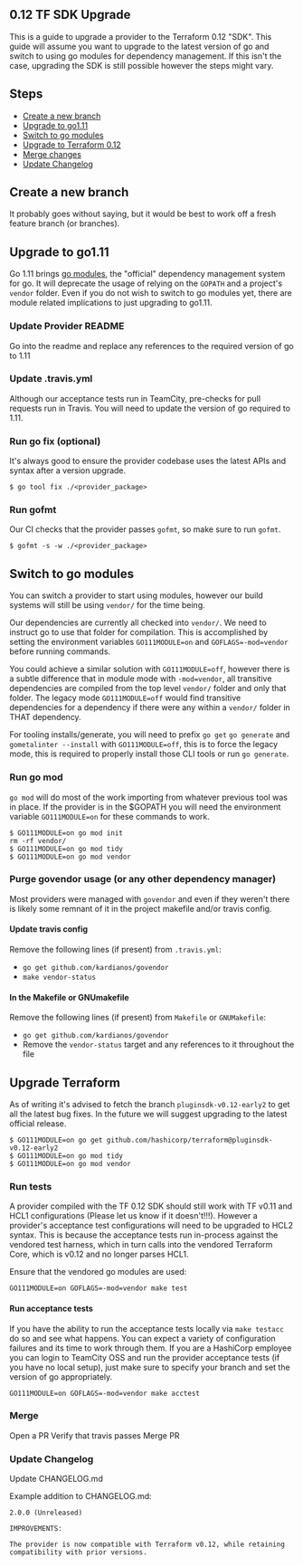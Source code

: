 ## 0.12 TF SDK Upgrade
This is a guide to upgrade a provider to the Terraform 0.12 "SDK". This guide will assume you want to upgrade to the latest version of go and switch to using go modules for dependency management. If this isn't the case, upgrading the SDK is still possible however the steps might vary.

## Steps
* [Create a new branch](#create-a-new-branch)
* [Upgrade to go1.11](#upgrade-to-go1.11)
* [Switch to go modules](#switch-to-go-modules)
* [Upgrade to Terraform 0.12](#upgrade-terraform)
* [Merge changes](#merge)
* [Update Changelog](#update-changelog)

## Create a new branch
It probably goes without saying, but it would be best to work off a fresh feature branch (or branches).

## Upgrade to go1.11
Go 1.11 brings [go modules](https://github.com/golang/go/wiki/Modules), the "official" dependency management system for go. It will deprecate the usage of relying on the `GOPATH` and a project's `vendor` folder. Even if you do not wish to switch to go modules yet, there are module related implications to just upgrading to go1.11.

### Update Provider README
Go into the readme and replace any references to the required version of go to 1.11

### Update .travis.yml
Although our acceptance tests run in TeamCity, pre-checks for pull requests run in Travis. You will need to update the version of go required to 1.11.

### Run go fix (optional)
It's always good to ensure the provider codebase uses the latest APIs and syntax after a version upgrade.

```
$ go tool fix ./<provider_package>
```

### Run gofmt
Our CI checks that the provider passes `gofmt`, so make sure to run `gofmt`.

```
$ gofmt -s -w ./<provider_package>
```

## Switch to go modules
You can switch a provider to start using modules, however our build systems will still be using `vendor/` for the time being.

Our dependencies are currently all checked into `vendor/`. We need to instruct go to use that folder for compilation. This is accomplished by setting the environment variables `GO111MODULE=on` and `GOFLAGS=-mod=vendor` before running commands. 

You could achieve a similar solution with `GO111MODULE=off`, however there is a subtle difference that in module mode with `-mod=vendor`, all transitive dependencies are compiled from the top level `vendor/` folder and only that folder. The legacy mode `GO111MODULE=off` would find transitive dependencies for a dependency if there were any within a `vendor/` folder in THAT dependency.

For tooling installs/generate, you will need to prefix `go get` `go generate` and `gometalinter --install` with `GO111MODULE=off`, this is to force the legacy mode, this is required to properly install those CLI tools or run `go generate`.

### Run go mod
`go mod` will do most of the work importing from whatever previous tool was in place. If the provider is in the $GOPATH you will need the environment variable `GO111MODULE=on` for these commands to work.

```
$ GO111MODULE=on go mod init
rm -rf vendor/
$ GO111MODULE=on go mod tidy
$ GO111MODULE=on go mod vendor
```

### Purge govendor usage (or any other dependency manager)
Most providers were managed with `govendor` and even if they weren't there is likely some remnant of it in the project makefile and/or travis config.

#### Update travis config
Remove the following lines (if present) from `.travis.yml`:
* `go get github.com/kardianos/govendor`
* `make vendor-status`

#### In the Makefile or GNUmakefile
Remove the following lines (if present) from `Makefile` or `GNUMakefile`:
* `go get github.com/kardianos/govendor`
* Remove the `vendor-status` target and any references to it throughout the file

## Upgrade Terraform
As of writing it's advised to fetch the branch `pluginsdk-v0.12-early2` to get all the latest bug fixes. In the future we will suggest upgrading to the latest official release.

```
$ GO111MODULE=on go get github.com/hashicorp/terraform@pluginsdk-v0.12-early2
$ GO111MODULE=on go mod tidy
$ GO111MODULE=on go mod vendor
```

### Run tests
A provider compiled with the TF 0.12 SDK should still work with TF v0.11 and HCL1 configurations (Please let us know if it doesn't!!!). However a provider's acceptance test configurations will need to be upgraded to HCL2 syntax. This is because the acceptance tests run in-process against the vendored test harness, which in turn calls into the vendored Terraform Core, which is v0.12 and no longer parses HCL1.

Ensure that the vendored go modules are used: 
```
GO111MODULE=on GOFLAGS=-mod=vendor make test
```

#### Run acceptance tests
If you have the ability to run the acceptance tests locally via `make testacc` do so and see what happens. You can expect a variety of configuration failures and its time to work through them. If you are a HashiCorp employee you can login to TeamCity OSS and run the provider acceptance tests (if you have no local setup), just make sure to specify your branch and set the version of go appropriately.

```
GO111MODULE=on GOFLAGS=-mod=vendor make acctest
```

### Merge
Open a PR
Verify that travis passes
Merge PR 

### Update Changelog
Update CHANGELOG.md


Example addition to CHANGELOG.md:

```
2.0.0 (Unreleased)

IMPROVEMENTS:

The provider is now compatible with Terraform v0.12, while retaining compatibility with prior versions.
```
